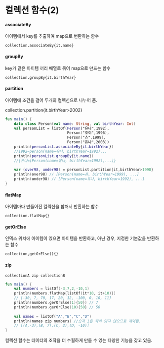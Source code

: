 # 컬렉션 함수(2)

#### associateBy

아이템에서 key를 추출하여 map으로 변환하는 함수

`collection.associateBy{it.name}`

#### groupBy

key가 같은 아이템 끼리 배열로 묶어 map으로 만드는 함수

`collection.groupBy{it.birthYear}`

#### partition

아이템에 조건을 걸어 두개의 컬렉션으로 나누어 줌.

collection.partition{it.birthYear>2002}

``` kotlin
fun main() {
    data class Person(val name: String, val birthYear: Int)
    val personList = listOf(Person("유나",1992),
                            Person("조이",1996),
                            Person("츄",1999),
                            Person("유나",2003))
    println(personList.associateBy{it.birthYear})
    //1992=person(name=유나, birthYear=1992)...
    println(personList.groupBy{it.name})
    //{유나=[Person(name=유나, birthYear=1992),...]}
    
    var (over98, under98) = personList.partition{it,birthYear>1998}
    println(over98) // [Person(name=츄, birthYear=1999), ...]
    println(under98) // [Person(name=유나, birthYear=1992), ...]
}
```



#### flatMap

아이템마다 만들어진 컬렉션을 합쳐서 반환하는 함수

`collection.flatMap{}`



#### getOrElse

인덱스 위치에 아이템이 있으면 아이템을 반환하고, 아닌 경우, 지정한 기본값을 반환하는 함수

`collection,getOrElse(){}`



#### zip

`collectionA zip collectionB`



``` kotlin
fun main() {
    val numbers = listOf(-3,7,2,-10,1)
    println(numbers.flatMap{listOf(it*10, it+10)})
    // [-30, 7, 70, 17, 20, 12, -100, 0, 10, 11]
    println(numbers.gerOrElse(1){50}) // 7
    println(numbers.gerOrElse(10){50} // 50
            
    val names = listOf("A","B","C","D")
    println(names zip numbers) //숫자 1은 짝이 맞지 않으므로 제외됨.
    // [(A,-3),(B, 7),(C, 2),(D, -10)]
}
```

컬렉션 함수는 데이터의 조작을 더 수월하게 만들 수 있는 다양한 기능을 갖고 있음.
